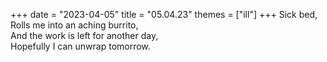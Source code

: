 +++
date = "2023-04-05"
title = "05.04.23"
themes = ["ill"]
+++
Sick bed,  
Rolls me into an aching burrito,  
And the work is left for another day,  
Hopefully I can unwrap tomorrow.
